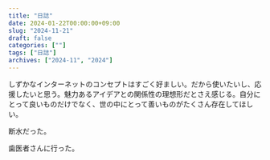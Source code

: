 ```yaml
---
title: "日誌"
date: 2024-01-22T00:00:00+09:00
slug: "2024-11-21"
draft: false
categories: [""]
tags: ["日誌"]
archives: ["2024-11", "2024"]
---
```

しずかなインターネットのコンセプトはすごく好ましい。だから使いたいし、応援したいと思う。魅力あるアイデアとの関係性の理想形だとさえ感じる。自分にとって良いものだけでなく、世の中にとって善いものがたくさん存在してほしい。

断水だった。

歯医者さんに行った。
